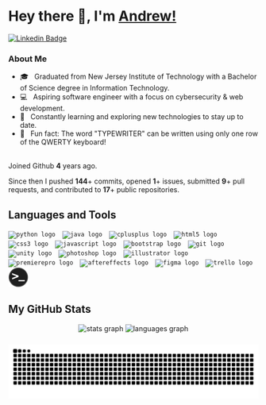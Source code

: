 # Hey there 👋, I'm [Andrew!](https://www.github.com/Cyb3rRapt0r/)

[![Linkedin Badge](https://img.shields.io/badge/-LinkedIn-0e76a8?style=flat-square&logo=Linkedin&logoColor=white)](https://linkedin.com/in/ag-l4z3r)

### About Me

- 🎓 &nbsp; Graduated from New Jersey Institute of Technology with a Bachelor of Science degree in Information Technology.
- 💻 &nbsp; Aspiring software engineer with a focus on cybersecurity & web development.
- 🚀 &nbsp; Constantly learning and exploring new technologies to stay up to date.
- 🎲 &nbsp; Fun fact: The word "TYPEWRITER" can be written using only one row of the QWERTY keyboard!

<br>Joined Github **4** years ago.

Since then I pushed **144**+ commits, opened **1**+ issues, submitted **9**+ pull requests, and contributed to **17**+ public repositories.

## Languages and Tools

<code><img src="https://cdn.jsdelivr.net/gh/devicons/devicon/icons/python/python-original.svg" height="40" alt="python logo"></code>
<img width="6" />
<code><img src="https://cdn.jsdelivr.net/gh/devicons/devicon/icons/java/java-original.svg" height="40" alt="java logo"></code>
<img width="6" />
<code><img src="https://cdn.jsdelivr.net/gh/devicons/devicon/icons/cplusplus/cplusplus-original.svg" height="40" alt="cplusplus logo"></code>
<img width="6" />
<code><img src="https://cdn.jsdelivr.net/gh/devicons/devicon/icons/html5/html5-original.svg" height="40" alt="html5 logo"></code>
<img width="6" />
<code><img src="https://cdn.jsdelivr.net/gh/devicons/devicon/icons/css3/css3-original.svg" height="40" alt="css3 logo"></code>
<img width="6" />
<code><img src="https://cdn.jsdelivr.net/gh/devicons/devicon/icons/javascript/javascript-original.svg" height="40" alt="javascript logo"></code>
<img width="6" />
<code><img src="https://cdn.jsdelivr.net/gh/devicons/devicon/icons/bootstrap/bootstrap-original.svg" height="40" alt="bootstrap logo"></code>
<img width="6" />
<code><img src="https://cdn.jsdelivr.net/gh/devicons/devicon/icons/git/git-original.svg" height="40" alt="git logo"></code>
<img width="6" />
<code><img src="https://cdn.jsdelivr.net/gh/devicons/devicon/icons/unity/unity-original.svg" height="40" alt="unity logo"></code>
<img width="6" />
<code><img src="https://cdn.jsdelivr.net/gh/devicons/devicon/icons/photoshop/photoshop-plain.svg" height="40" alt="photoshop logo"></code>
<img width="6" />
<code><img src="https://cdn.jsdelivr.net/gh/devicons/devicon/icons/illustrator/illustrator-plain.svg" height="40" alt="illustrator logo"></code>
<img width="6" />
<code><img src="https://cdn.jsdelivr.net/gh/devicons/devicon/icons/premierepro/premierepro-plain.svg" height="40" alt="premierepro logo"></code>
<img width="6" />
<code><img src="https://cdn.jsdelivr.net/gh/devicons/devicon/icons/aftereffects/aftereffects-original.svg" height="40" alt="aftereffects logo"></code>
<img width="6" />
<code><img src="https://cdn.jsdelivr.net/gh/devicons/devicon/icons/figma/figma-original.svg" height="40" alt="figma logo"></code>
<img width="6" />
<code><img src="https://cdn.jsdelivr.net/gh/devicons/devicon/icons/trello/trello-plain.svg" height="40" alt="trello logo"></code>
<img width="6" />
<code><img src="https://raw.githubusercontent.com/github/explore/80688e429a7d4ef2fca1e82350fe8e3517d3494d/topics/terminal/terminal.png" height="40" alt="terminal"></code>

## My GitHub Stats

<div align="center">
  <img src="https://github-readme-stats.vercel.app/api?username=Cyb3rRapt0r&show_icons=true&include_all_commits=true&count_private=true&theme=dracula&hide_border=true&order=1" alt="stats graph"  />
  <img src="https://github-readme-stats.vercel.app/api/top-langs?username=Cyb3rRapt0r&show_icons=true&layout=compact&langs_count=8&theme=dracula&hide_border=true&order=2" height="195" alt="languages graph"  />
</div>

###

<div align="center">
<img src="https://raw.githubusercontent.com/Cyb3rRapt0r/Cyb3rRapt0r/output/snake.svg" alt="Snake animation" />
</div>

###
